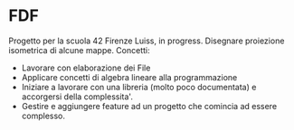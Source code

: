 # FDF

Progetto per la scuola 42 Firenze Luiss, in progress.
Disegnare proiezione isometrica di alcune mappe.
Concetti:
- Lavorare con elaborazione dei File
- Applicare concetti di algebra lineare alla programmazione
- Iniziare a lavorare con una libreria (molto poco documentata) e accorgersi della complessita'. 
- Gestire e aggiungere feature ad un progetto che comincia ad essere complesso. 
